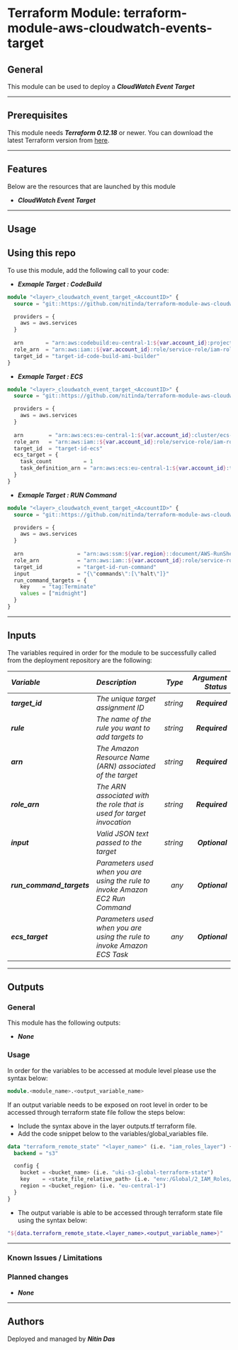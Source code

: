 # Terraform Module: terraform-module-aws-cloudwatch-events-target

## General

This module can be used to deploy a **_CloudWatch Event Target_**

---

## Prerequisites

This module needs **_Terraform 0.12.18_** or newer.
You can download the latest Terraform version from [here](https://www.terraform.io/downloads.html).

---

## Features

Below are the resources that are launched by this module

* **_CloudWatch Event Target_**


---

## Usage

## Using this repo

To use this module, add the following call to your code:

* **_Exmaple Target : CodeBuild_**

```tf
module "<layer>_cloudwatch_event_target_<AccountID>" {
  source = "git::https://github.com/nitinda/terraform-module-aws-cloudwatch-events-target.git?ref=master"

  providers = {
    aws = aws.services
  }
  
  arn       = "arn:aws:codebuild:eu-central-1:${var.account_id}:project/code-build-ami-builder"
  role_arn  = "arn:aws:iam::${var.account_id}:role/service-role/iam-role-ami-builder-cloudwatch-events"
  target_id = "target-id-code-build-ami-builder"
}
```

* **_Exmaple Target : ECS_**

```tf
module "<layer>_cloudwatch_event_target_<AccountID>" {
  source = "git::https://github.com/nitinda/terraform-module-aws-cloudwatch-events-target.git?ref=master"

  providers = {
    aws = aws.services
  }
  
  arn        = "arn:aws:ecs:eu-central-1:${var.account_id}:cluster/ecs-services"
  role_arn   = "arn:aws:iam::${var.account_id}:role/service-role/iam-role-ami-builder-cloudwatch-events"
  target_id  = "target-id-ecs"
  ecs_target = {
    task_count          = 1
    task_definition_arn = "arn:aws:ecs:eu-central-1:${var.account_id}:task-definition/ecs-task-definition:51"
  }
}
```

* **_Exmaple Target : RUN Command_**

```tf
module "<layer>_cloudwatch_event_target_<AccountID>" {
  source = "git::https://github.com/nitinda/terraform-module-aws-cloudwatch-events-target.git?ref=master"

  providers = {
    aws = aws.services
  }
  
  arn                 = "arn:aws:ssm:${var.region}::document/AWS-RunShellScript"
  role_arn            = "arn:aws:iam::${var.account_id}:role/service-role/iam-role-ami-builder-cloudwatch-events"
  target_id           = "target-id-run-command"
  input               = "{\"commands\":[\"halt\"]}"
  run_command_targets = {
    key    = "tag:Terminate"
    values = ["midnight"]
  }
}
```

---

## Inputs

The variables required in order for the module to be successfully called from the deployment repository are the following:


|**_Variable_** | **_Description_** | **_Type_** | **_Argument Status_** |
|:----|:----|-----:|-----:|
| **_target\_id_** | _The unique target assignment ID_ | _string_ | **_Required_** |
| **_rule_** | _The name of the rule you want to add targets to_ | _string_ | **_Required_** |
| **_arn_** | _The Amazon Resource Name (ARN) associated of the target_ | _string_ | **_Required_** |
| **_role\_arn_** | _The ARN associated with the role that is used for target invocation_ | _string_ | **_Required_** |
| **_input_** | _Valid JSON text passed to the target_ | _string_ | **_Optional_** |
| **_run\_command\_targets_** | _Parameters used when you are using the rule to invoke Amazon EC2 Run Command_ | _any_ | **_Optional_** |
| **_ecs\_target_** | _Parameters used when you are using the rule to invoke Amazon ECS Task_ | _any_ | **_Optional_** |



---



## Outputs

### General
This module has the following outputs:

* **_None_**



### Usage
In order for the variables to be accessed at module level please use the syntax below:
```tf
module.<module_name>.<output_variable_name>

```

If an output variable needs to be exposed on root level in order to be accessed through terraform state file follow the steps below:

- Include the syntax above in the layer outputs.tf terraform file.
- Add the code snippet below to the variables/global_variables file.

```tf
data "terraform_remote_state" "<layer_name>" (i.e. "iam_roles_layer") {
  backend = "s3"

  config {
    bucket = <bucket_name> (i.e. "uki-s3-global-terraform-state")
    key    = <state_file_relative_path> (i.e. "env:/Global/2_IAM_Roles/terraform.tfstate")
    region = <bucket_region> (i.e. "eu-central-1")
  }
}
```

- The output variable is able to be accessed through terraform state file using the syntax below:
```tf
"${data.terraform_remote_state.<layer_name>.<output_variable_name>}"
```
---


### Known Issues / Limitations

### Planned changes

* **_None_**


---

## Authors

Deployed and managed by **_Nitin Das_**